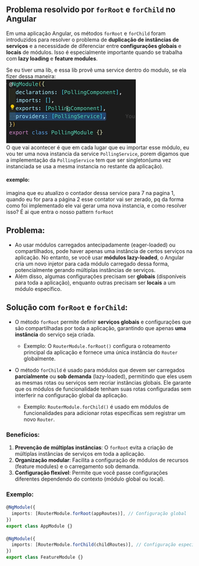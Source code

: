 ## Problema resolvido por `forRoot` e `forChild` no Angular

Em uma aplicação Angular, os métodos `forRoot` e `forChild` foram introduzidos para resolver o problema de **duplicação de instâncias de serviços** e a necessidade de diferenciar entre **configurações globais** e **locais** de módulos. Isso é especialmente importante quando se trabalha com **lazy loading** e **feature modules**.

Se eu tiver uma lib, e essa lib provê uma service dentro do modulo, se ela fizer dessa maneira:<br>
<img src="imgs/Captura%20de%20tela%202024-09-14%20215458.png" width="350"/><br>
O que vai acontecer é que em cada lugar que eu importar esse módulo, eu vou ter uma nova instancia da service `PollingService`,
porem digamos que a implementação da `PollingService` tem que ser singleton(uma vez instanciada se usa a mesma instancia no restante da aplicação).

#### exemplo:
  imagina que eu atualizo o contador dessa service para 7 na pagina 1,<br>
  quando eu for para a página 2 esse contator vai ser zerado, pq da forma como foi implementado ele vai gerar uma nova instancia, e como resolver isso? É ai que entra o nosso pattern `forRoot`

## Problema:
- Ao usar módulos carregados antecipadamente (eager-loaded) ou compartilhados, pode haver apenas uma instância de certos serviços na aplicação. No entanto, se você usar **módulos lazy-loaded**, o Angular cria um novo injetor para cada módulo carregado dessa forma, potencialmente gerando múltiplas instâncias de serviços.
- Além disso, algumas configurações precisam ser **globais** (disponíveis para toda a aplicação), enquanto outras precisam ser **locais** a um módulo específico.

## Solução com `forRoot` e `forChild`:
- O método `forRoot` permite definir **serviços globais** e configurações que são compartilhadas por toda a aplicação, garantindo que apenas **uma instância** do serviço seja criada.
  - Exemplo: O `RouterModule.forRoot()` configura o roteamento principal da aplicação e fornece uma única instância do `Router` globalmente.
  
- O método `forChild` é usado para módulos que devem ser carregados **parcialmente** ou **sob demanda** (lazy-loaded), permitindo que eles usem as mesmas rotas ou serviços sem recriar instâncias globais. Ele garante que os módulos de funcionalidade tenham suas rotas configuradas sem interferir na configuração global da aplicação.
  - Exemplo: `RouterModule.forChild()` é usado em módulos de funcionalidades para adicionar rotas específicas sem registrar um novo `Router`.

### Benefícios:
1. **Prevenção de múltiplas instâncias**: O `forRoot` evita a criação de múltiplas instâncias de serviços em toda a aplicação.
2. **Organização modular**: Facilita a configuração de módulos de recursos (feature modules) e o carregamento sob demanda.
3. **Configuração flexível**: Permite que você passe configurações diferentes dependendo do contexto (módulo global ou local).

### Exemplo:

```typescript
@NgModule({
  imports: [RouterModule.forRoot(appRoutes)], // Configuração global
})
export class AppModule {}

@NgModule({
  imports: [RouterModule.forChild(childRoutes)], // Configuração específica do módulo
})
export class FeatureModule {}
